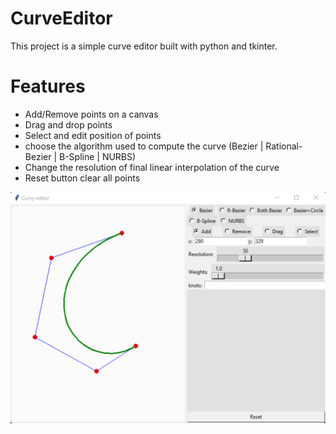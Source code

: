 # CurveEditor

This project is a simple curve editor built with python and tkinter.

# Features
- Add/Remove points on a canvas
- Drag and drop points
- Select and edit position of points
- choose the algorithm used to compute the curve (Bezier | Rational-Bezier | B-Spline | NURBS)
- Change the resolution of final linear interpolation of the curve
- Reset button clear all points

![Alt text](/curve_demo.png?raw=true "Curve editor demo")
